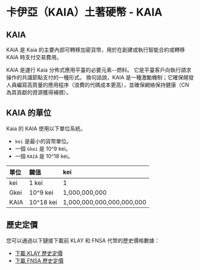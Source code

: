 # 卡伊亞（KAIA）土著硬幣 - KAIA

## KAIA <a id="klay"></a>

KAIA 是 Kaia 的主要內部可轉移加密貨幣，用於在創建或執行智能合約或轉移 KAIA 時支付交易費用。

KAIA 是運行 Kaia 分佈式應用平臺的必要元素--燃料。 它是平臺客戶向執行請求操作的共識節點支付的一種形式。 換句話說，KAIA 是一種激勵機制；它確保開發人員編寫高質量的應用程序（浪費的代碼成本更高），並確保網絡保持健康（CN 為其貢獻的資源獲得補償）。

## KAIA 的單位<a id="units-of-klay"></a>

Kaia 的 KAIA 使用以下單位系統。

- `kei` 是最小的貨幣單位。
- 一個 `Gkei` 是 10^9 kei。
- 一個 `KAIA` 是 10^18 kei。

| 單位   | 鍵值        | kei                       |
| :--- | :-------- | :------------------------ |
| kei  | 1 kei     | 1                         |
| Gkei | 10^9 kei  | 1,000,000,000             |
| KAIA | 10^18 kei | 1,000,000,000,000,000,000 |

## 歷史定價<a id="historical-pricing"></a>

您可以通過以下鏈接下載前 KLAY 和 FNSA 代幣的歷史價格數據：

- [下載 KLAY 歷史定價](pathname:///files/Klaytn_historical_data_coinmarketcap.csv)
- [下載 FNSA 歷史定價](pathname:///files/Finschia_historical_data_coinmarketcap.csv)
